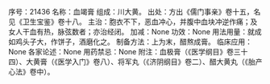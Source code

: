 序号：21436
名称：血竭膏
组成：川大黄。
出处：方出《儒门事亲》卷十五，名见《卫生宝鉴》卷十八。
主治：胞衣不下，恶血冲心，并腹中血块冲逆作痛；及女人干血有热，脉弦数者；亦治经闭。
加减：None
功效：None
用法用量：就成如鸡头子大，作饼子，酒磨化之。
制备方法：上为末，醋熬成膏。
临床应用：None
各家论述：None
用药禁忌：None
附注：血极膏（《医学纲目》卷三十四）、大黄膏（《医学入门》卷八）、将军丸（《济阴纲目》卷二）、醋大黄丸（《胎产心法》卷中）。
